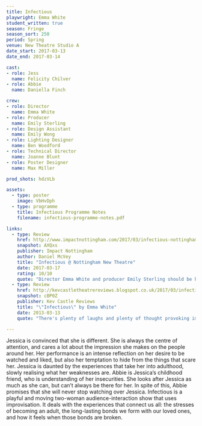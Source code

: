 ```yaml
---
title: Infectious
playwright: Emma White
student_written: true
season: Fringe
season_sort: 250
period: Spring
venue: New Theatre Studio A
date_start: 2017-03-13
date_end: 2017-03-14

cast:
- role: Jess
  name: Felicity Chilver
- role: Abbie
  name: Daniella Finch

crew:
- role: Director
  name: Emma White
- role: Producer
  name: Emily Sterling
- role: Design Assistant
  name: Emily Wong
- role: Lighting Designer
  name: Ben Woodford
- role: Technical Director
  name: Joanne Blunt
- role: Poster Designer
  name: Max Miller

prod_shots: hdzVLb

assets:
  - type: poster
    image: VbHvDph
  - type: programme
    title: Infectious Programme Notes
    filename: infectious-programme-notes.pdf

links:
  - type: Review
    href: http://www.impactnottingham.com/2017/03/infectious-nottingham-new-theatre/
    snapshot: AXQxs
    publisher: Impact Nottingham
    author: Daniel McVey
    title: "Infectious @ Nottingham New Theatre"
    date: 2017-03-17
    rating: 10/10
    quote: "Director Emma White and producer Emily Sterling should be highly commended on the moving and imaginative piece of theatre that they have managed to create. Though it is a heart-breaking story that reduced much of the audience to tears, the ultimate message is an uplifting one."
  - type: Review
    href: http://kevcastletheatrereviews.blogspot.co.uk/2017/03/infectious-nottingham-new-theatre.html
    snapshot: cBP0Z
    publisher: Kev Castle Reviews
    title: "\"Infectious\" by Emma White"
    date: 2013-03-13
    quote: "There's plenty of laughs and plenty of thought provoking imagery....or is it imagery?"

---
```


Jessica is convinced that she is different. She is always the centre of attention, and cares a lot about the impression she makes on the people around her. Her performance is an intense reflection on her desire to be watched and liked, but also her temptation to hide from the things that scare her. Jessica is daunted by the experiences that take her into adulthood, slowly realising what her weaknesses are. Abbie is Jessica’s childhood friend, who is understanding of her insecurities. She looks after Jessica as much as she can, but can’t always be there for her. In spite of this, Abbie promises that she will never stop watching over Jessica. Infectious is a playful and moving two-woman audience-interaction show that uses improvisation. It deals with the experiences that connect us all: the stresses of becoming an adult, the long-lasting bonds we form with our loved ones, and how it feels when those bonds are broken.

